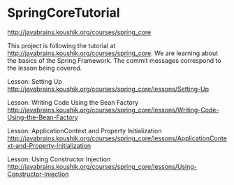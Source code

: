 # SpringCoreTutorial
http://javabrains.koushik.org/courses/spring_core

This project is following the tutorial at http://javabrains.koushik.org/courses/spring_core. We are learning about
the basics of the Spring Framework. The commit messages correspond to the lesson being covered.

Lesson: Setting Up
http://javabrains.koushik.org/courses/spring_core/lessons/Setting-Up

Lesson: Writing Code Using the Bean Factory
http://javabrains.koushik.org/courses/spring_core/lessons/Writing-Code-Using-the-Bean-Factory

Lesson: ApplicationContext and Property Initialization
http://javabrains.koushik.org/courses/spring_core/lessons/ApplicationContext-and-Property-Initialization

Lesson: Using Constructor Injection
http://javabrains.koushik.org/courses/spring_core/lessons/Using-Constructor-Injection